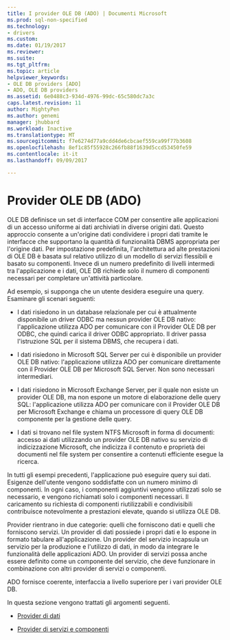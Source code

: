 ```yaml
---
title: I provider OLE DB (ADO) | Documenti Microsoft
ms.prod: sql-non-specified
ms.technology:
- drivers
ms.custom: 
ms.date: 01/19/2017
ms.reviewer: 
ms.suite: 
ms.tgt_pltfrm: 
ms.topic: article
helpviewer_keywords:
- OLE DB providers [ADO]
- ADO, OLE DB providers
ms.assetid: 6e0488c3-934d-4976-99dc-65c580dc7a3c
caps.latest.revision: 11
author: MightyPen
ms.author: genemi
manager: jhubbard
ms.workload: Inactive
ms.translationtype: MT
ms.sourcegitcommit: f7e6274d77a9cdd4de6cbcaef559ca99f77b3608
ms.openlocfilehash: 8ef1c85f55928c266fb88f1639d5ccd53450fe59
ms.contentlocale: it-it
ms.lasthandoff: 09/09/2017

---
```

# <a name="ole-db-providers-ado"></a>Provider OLE DB (ADO)
OLE DB definisce un set di interfacce COM per consentire alle applicazioni di un accesso uniforme ai dati archiviati in diverse origini dati. Questo approccio consente a un'origine dati condividere i propri dati tramite le interfacce che supportano la quantità di funzionalità DBMS appropriata per l'origine dati. Per impostazione predefinita, l'architettura ad alte prestazioni di OLE DB è basata sul relativo utilizzo di un modello di servizi flessibili e basato su componenti. Invece di un numero predefinito di livelli intermedi tra l'applicazione e i dati, OLE DB richiede solo il numero di componenti necessari per completare un'attività particolare.  
  
 Ad esempio, si supponga che un utente desidera eseguire una query. Esaminare gli scenari seguenti:  
  
-   I dati risiedono in un database relazionale per cui è attualmente disponibile un driver ODBC ma nessun provider OLE DB nativo: l'applicazione utilizza ADO per comunicare con il Provider OLE DB per ODBC, che quindi carica il driver ODBC appropriato. Il driver passa l'istruzione SQL per il sistema DBMS, che recupera i dati.  
  
-   I dati risiedono in Microsoft SQL Server per cui è disponibile un provider OLE DB nativo: l'applicazione utilizza ADO per comunicare direttamente con il Provider OLE DB per Microsoft SQL Server. Non sono necessari intermediari.  
  
-   I dati risiedono in Microsoft Exchange Server, per il quale non esiste un provider OLE DB, ma non espone un motore di elaborazione delle query SQL: l'applicazione utilizza ADO per comunicare con il Provider OLE DB per Microsoft Exchange e chiama un processore di query OLE DB componente per la gestione delle query.  
  
-   I dati si trovano nel file system NTFS Microsoft in forma di documenti: accesso ai dati utilizzando un provider OLE DB nativo su servizio di indicizzazione Microsoft, che indicizza il contenuto e proprietà dei documenti nel file system per consentire a contenuti efficiente esegue la ricerca.  
  
 In tutti gli esempi precedenti, l'applicazione può eseguire query sui dati. Esigenze dell'utente vengono soddisfatte con un numero minimo di componenti. In ogni caso, i componenti aggiuntivi vengono utilizzati solo se necessario, e vengono richiamati solo i componenti necessari. Il caricamento su richiesta di componenti riutilizzabili e condivisibili contribuisce notevolmente a prestazioni elevate, quando si utilizza OLE DB.  
  
 Provider rientrano in due categorie: quelli che forniscono dati e quelli che forniscono servizi. Un provider di dati possiede i propri dati e lo espone in formato tabulare all'applicazione. Un provider del servizio incapsula un servizio per la produzione e l'utilizzo di dati, in modo da integrare le funzionalità delle applicazioni ADO. Un provider di servizi possa anche essere definito come un componente del servizio, che deve funzionare in combinazione con altri provider di servizi o componenti.  
  
 ADO fornisce coerente, interfaccia a livello superiore per i vari provider OLE DB.  
  
 In questa sezione vengono trattati gli argomenti seguenti.  
  
-   [Provider di dati](../../../ado/guide/data/data-providers.md)  
  
-   [Provider di servizi e componenti](../../../ado/guide/data/service-providers-and-components.md)

